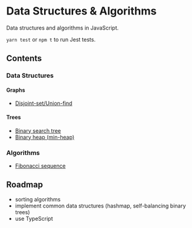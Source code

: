 # Data Structures & Algorithms

Data structures and algorithms in JavaScript.

`yarn test` or `npm t` to run Jest tests.

## Contents

### Data Structures

#### Graphs

- [Disjoint-set/Union-find](src/graphs/DisjointSet.js)

#### Trees

- [Binary search tree](src/trees/BinarySearchTree)
- [Binary heap (min-heap)](src/trees/MinHeap)

### Algorithms

- [Fibonacci sequence](src/fibonacci)

## Roadmap

- sorting algorithms
- implement common data structures (hashmap, self-balancing binary trees)
- use TypeScript
